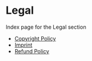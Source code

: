 # Legal

Index page for the Legal section

* [Copyright Policy](/help/legal/copyright-policy)
* [Imprint](/help/legal/imprint)
* [Refund Policy](/help/legal/refund-policy)
